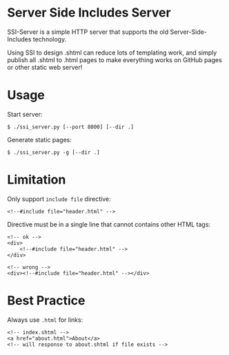 # Server Side Includes Server

SSI-Server is a simple HTTP server that supports the old Server-Side-Includes technology.

Using SSI to design .shtml can reduce lots of templating work, and simply publish all .shtml to .html pages to make everything works on GitHub pages or other static web server!

# Usage

Start server:

```
$ ./ssi_server.py [--port 8000] [--dir .]
```

Generate static pages:

```
$ ./ssi_server.py -g [--dir .]
```

# Limitation

Only support `include file` directive:

```
<!--#include file="header.html" -->
```

Directive must be in a single line that cannot contains other HTML tags:

```
<!-- ok -->
<div>
    <!--#include file="header.html" -->
</div>

<!-- wrong -->
<div><!--#include file="header.html" --></div>
```

# Best Practice

Always use `.html` for links:

```
<!-- index.shtml -->
<a href="about.html">About</a>
<!-- will response to about.shtml if file exists -->
```
